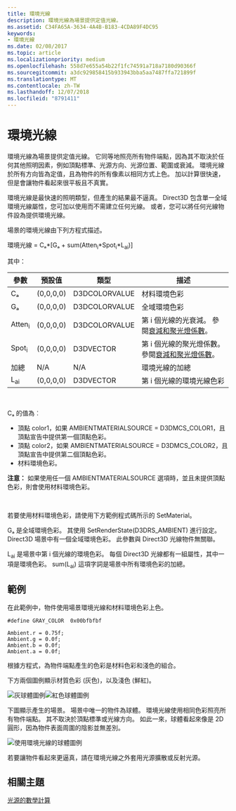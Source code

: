```yaml
---
title: 環境光線
description: 環境光線為場景提供定值光線。
ms.assetid: C34FA65A-3634-4A4B-B183-4CDA89F4DC95
keywords:
- 環境光線
ms.date: 02/08/2017
ms.topic: article
ms.localizationpriority: medium
ms.openlocfilehash: 558d7e655a54b22f1fc74591a718a7180d90366f
ms.sourcegitcommit: a3dc929858415b933943bba5aa7487ffa721899f
ms.translationtype: MT
ms.contentlocale: zh-TW
ms.lasthandoff: 12/07/2018
ms.locfileid: "8791411"
---
```

# <a name="ambient-lighting"></a>環境光線


環境光線為場景提供定值光線。 它同等地照亮所有物件端點，因為其不取決於任何其他照明因素，例如頂點標準、光源方向、光源位置、範圍或衰減。 環境光線於所有方向皆為定值，且為物件的所有像素以相同方式上色。 加以計算很快速，但是會讓物件看起來很平板且不真實。

環境光線是最快速的照明類型，但產生的結果最不逼真。 Direct3D 包含單一全域環境光線屬性，您可加以使用而不需建立任何光線。 或者，您可以將任何光線物件設為提供環境光線。

場景的環境光線由下列方程式描述。

環境光線 = Cₐ\*\[Gₐ + sum(Atten<sub>i</sub>\*Spot<sub>i</sub>\*L<sub>ai</sub>)\]

其中：

| 參數         | 預設值 | 類型          | 描述                                                                                                       |
|-------------------|---------------|---------------|-------------------------------------------------------------------------------------------------------------------|
| Cₐ                | (0,0,0,0)     | D3DCOLORVALUE | 材料環境色彩                                                                                            |
| Gₐ                | (0,0,0,0)     | D3DCOLORVALUE | 全域環境色彩                                                                                              |
| Atten<sub>i</sub> | (0,0,0,0)     | D3DCOLORVALUE | 第 i 個光線的光衰減。 參閱[衰減和聚光燈係數](attenuation-and-spotlight-factor.md)。 |
| Spot<sub>i</sub>  | (0,0,0,0)     | D3DVECTOR     | 第 i 個光線的聚光燈係數。 參閱[衰減和聚光燈係數](attenuation-and-spotlight-factor.md)。  |
| 加總               | N/A           | N/A           | 環境光線的加總                                                                                          |
| L<sub>ai</sub>    | (0,0,0,0)     | D3DVECTOR     | 第 i 個光線的環境光線色彩                                                                              |

 

Cₐ 的值為︰

-   頂點 color1，如果 AMBIENTMATERIALSOURCE = D3DMCS\_COLOR1，且頂點宣告中提供第一個頂點色彩。
-   頂點 color2，如果 AMBIENTMATERIALSOURCE = D3DMCS\_COLOR2，且頂點宣告中提供第二個頂點色彩。
-   材料環境色彩。

**注意：** 如果使用任一個 AMBIENTMATERIALSOURCE 選項時，並且未提供頂點色彩，則會使用材料環境色彩。

 

若要使用材料環境色彩，請使用下方範例程式碼所示的 SetMaterial。

Gₐ 是全域環境色彩。 其使用 SetRenderState(D3DRS\_AMBIENT) 進行設定。 Direct3D 場景中有一個全域環境色彩。 此參數與 Direct3D 光線物件無關聯。

L<sub>ai</sub> 是場景中第 i 個光線的環境色彩。 每個 Direct3D 光線都有一組屬性，其中一項是環境色彩。 sum(L<sub>ai</sub>) 這項字詞是場景中所有環境色彩的加總。

## <a name="span-idexamplespanspan-idexamplespanspan-idexamplespanexample"></a><span id="Example"></span><span id="example"></span><span id="EXAMPLE"></span>範例


在此範例中，物件使用場景環境光線和材料環境色彩上色。

```
#define GRAY_COLOR  0x00bfbfbf

Ambient.r = 0.75f;
Ambient.g = 0.0f;
Ambient.b = 0.0f;
Ambient.a = 0.0f;
```

根據方程式，為物件端點產生的色彩是材料色彩和淺色的組合。

下方兩個圖例顯示材質色彩 (灰色)，以及淺色 (鮮紅)。

![灰球體圖例](images/amb1.jpg)![紅色球體圖例](images/lightred.jpg)

下圖顯示產生的場景。 場景中唯一的物件為球體。 環境光線使用相同色彩照亮所有物件端點。 其不取決於頂點標準或光線方向。 如此一來，球體看起來像是 2D 圓形，因為物件表面周圍的陰影並無差別。

![使用環境光線的球體圖例](images/lighta.jpg)

若要讓物件看起來更逼真，請在環境光線之外套用光源擴散或反射光源。

## <a name="span-idrelated-topicsspanrelated-topics"></a><span id="related-topics"></span>相關主題


[光源的數學計算](mathematics-of-lighting.md)

 

 




